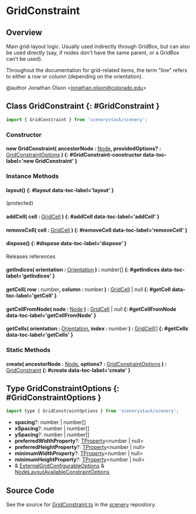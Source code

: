 # GridConstraint

## Overview

Main grid-layout logic. Usually used indirectly through GridBox, but can also be used directly (say, if nodes don't
have the same parent, or a GridBox can't be used).

Throughout the documentation for grid-related items, the term "line" refers to either a row or column (depending on
the orientation).

@author Jonathan Olson &lt;jonathan.olson@colorado.edu&gt;

## Class GridConstraint {: #GridConstraint }


```js
import { GridConstraint } from 'scenerystack/scenery';
```
### Constructor

#### new GridConstraint( ancestorNode : <span style="font-weight: 400;">[Node](../scenery/Node.md)</span>, providedOptions? : <span style="font-weight: 400;">[GridConstraintOptions](../scenery/GridConstraint.md#GridConstraintOptions)</span> ) {: #GridConstraint-constructor data-toc-label='new GridConstraint' }

### Instance Methods

#### layout() {: #layout data-toc-label='layout' }

(protected)

#### addCell( cell : <span style="font-weight: 400;">[GridCell](../scenery/GridCell.md)</span> ) {: #addCell data-toc-label='addCell' }

#### removeCell( cell : <span style="font-weight: 400;">[GridCell](../scenery/GridCell.md)</span> ) {: #removeCell data-toc-label='removeCell' }

#### dispose() {: #dispose data-toc-label='dispose' }

Releases references

#### getIndices( orientation : <span style="font-weight: 400;">[Orientation](../phet-core/Orientation.md)</span> ) : <span style="font-weight: 400;"><span style="color: hsla(calc(var(--md-hue) + 180deg),80%,40%,1);">number</span>[]</span> {: #getIndices data-toc-label='getIndices' }

#### getCell( row : <span style="font-weight: 400;"><span style="color: hsla(calc(var(--md-hue) + 180deg),80%,40%,1);">number</span></span>, column : <span style="font-weight: 400;"><span style="color: hsla(calc(var(--md-hue) + 180deg),80%,40%,1);">number</span></span> ) : <span style="font-weight: 400;">[GridCell](../scenery/GridCell.md) | <span style="color: hsla(calc(var(--md-hue) + 180deg),80%,40%,1);">null</span></span> {: #getCell data-toc-label='getCell' }

#### getCellFromNode( node : <span style="font-weight: 400;">[Node](../scenery/Node.md)</span> ) : <span style="font-weight: 400;">[GridCell](../scenery/GridCell.md) | <span style="color: hsla(calc(var(--md-hue) + 180deg),80%,40%,1);">null</span></span> {: #getCellFromNode data-toc-label='getCellFromNode' }

#### getCells( orientation : <span style="font-weight: 400;">[Orientation](../phet-core/Orientation.md)</span>, index : <span style="font-weight: 400;"><span style="color: hsla(calc(var(--md-hue) + 180deg),80%,40%,1);">number</span></span> ) : <span style="font-weight: 400;">[GridCell](../scenery/GridCell.md)[]</span> {: #getCells data-toc-label='getCells' }

### Static Methods

#### create( ancestorNode : <span style="font-weight: 400;">[Node](../scenery/Node.md)</span>, options? : <span style="font-weight: 400;">[GridConstraintOptions](../scenery/GridConstraint.md#GridConstraintOptions)</span> ) : <span style="font-weight: 400;">[GridConstraint](../scenery/GridConstraint.md)</span> {: #create data-toc-label='create' }



## Type GridConstraintOptions {: #GridConstraintOptions }


```js
import type { GridConstraintOptions } from 'scenerystack/scenery';
```


- **spacing**?: <span style="color: hsla(calc(var(--md-hue) + 180deg),80%,40%,1);">number</span> | <span style="color: hsla(calc(var(--md-hue) + 180deg),80%,40%,1);">number</span>[]
- **xSpacing**?: <span style="color: hsla(calc(var(--md-hue) + 180deg),80%,40%,1);">number</span> | <span style="color: hsla(calc(var(--md-hue) + 180deg),80%,40%,1);">number</span>[]
- **ySpacing**?: <span style="color: hsla(calc(var(--md-hue) + 180deg),80%,40%,1);">number</span> | <span style="color: hsla(calc(var(--md-hue) + 180deg),80%,40%,1);">number</span>[]
- **preferredWidthProperty**?: [TProperty](../axon/TProperty.md)&lt;<span style="color: hsla(calc(var(--md-hue) + 180deg),80%,40%,1);">number</span> | <span style="color: hsla(calc(var(--md-hue) + 180deg),80%,40%,1);">null</span>&gt;
- **preferredHeightProperty**?: [TProperty](../axon/TProperty.md)&lt;<span style="color: hsla(calc(var(--md-hue) + 180deg),80%,40%,1);">number</span> | <span style="color: hsla(calc(var(--md-hue) + 180deg),80%,40%,1);">null</span>&gt;
- **minimumWidthProperty**?: [TProperty](../axon/TProperty.md)&lt;<span style="color: hsla(calc(var(--md-hue) + 180deg),80%,40%,1);">number</span> | <span style="color: hsla(calc(var(--md-hue) + 180deg),80%,40%,1);">null</span>&gt;
- **minimumHeightProperty**?: [TProperty](../axon/TProperty.md)&lt;<span style="color: hsla(calc(var(--md-hue) + 180deg),80%,40%,1);">number</span> | <span style="color: hsla(calc(var(--md-hue) + 180deg),80%,40%,1);">null</span>&gt;
- &amp; [ExternalGridConfigurableOptions](../scenery/GridConfigurable.md#ExternalGridConfigurableOptions) &amp; [NodeLayoutAvailableConstraintOptions](../scenery/NodeLayoutConstraint.md#NodeLayoutAvailableConstraintOptions)




## Source Code

See the source for [GridConstraint.ts](https://github.com/phetsims/scenery/blob/main/js/layout/constraints/GridConstraint.ts) in the [scenery](https://github.com/phetsims/scenery) repository.
